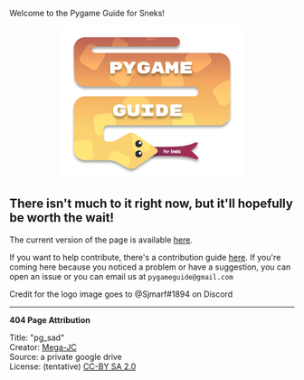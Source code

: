 Welcome to the Pygame Guide for Sneks!

<div align="center"><img src="./logo_files/logo.svg" width="325"/></div>

There isn't much to it right now, but it'll hopefully be worth the wait!
---
The current version of the page is available [here](https://pygame-guide-for-sneks.github.io/).

If you want to help contribute, there's a contribution guide [here](./documentation/contributing.md). If you're coming here because you noticed a problem or have a suggestion, you can open an issue or you can email us at `pygameguide@gmail.com`

Credit for the logo image goes to @Sjmarf#1894 on Discord

<hr>

<b>404 Page Attribution</b>

Title: "pg_sad"<br>
Creator: [Mega-JC](https://github.com/Mega-JC)<br>
Source: a private google drive<br>
License: (tentative) [CC-BY SA 2.0](https://creativecommons.org/licenses/by-sa/2.0/)  
